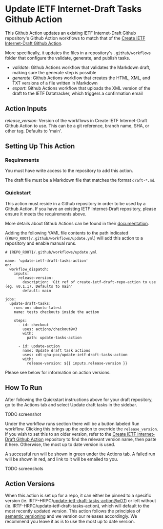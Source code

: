# Update IETF Internet-Draft Tasks Github Action

This Github Action updates an existing IETF Internet-Draft Github repository's
Github Action workflows to match that of the [Create IETF Internet-Draft Github
Action](https://github.com/IRTF-HRPC/create-ietf-draft-repo-action).

More specifically, it updates the files in a repository's `.github/workflows`
folder that configure the validate, generate, and publish tasks.

* _validate_: Github Actions workflow that validates the Markdown draft, making
sure the generate step is possible
* _generate_: Github Actions workflow that creates the HTML, XML, and TXT
versions of a file written in Markdown
* _export_: Github Actions workflow that uploads the XML version of the draft to the IETF
Datatracker, which triggers a confirmation email

## Action Inputs

*release_version*: Version of the workflows in Create IETF Internet-Draft
Github Action to use. This can be a git reference, branch name, SHA, or other
tag. Defaults to 'main'.

## Setting Up This Action

### Requirements

You must have write access to the repository to add this action.

The draft file must be a Markdown file that matches the format `draft-*.md`.

### Quickstart

This action must reside in a Github repository in order to be used by a Github
Action. If you have an existing IETF Internet-Draft repository, please ensure
it meets the requirements above.

More details about Github Actions can be found in their
[documentation](https://docs.github.com/en/actions/learn-github-actions/introduction-to-github-actions).

Adding the following YAML file contents to the path indicated
(`{REPO_ROOT}/.github/workflows/update.yml`) will add this action to a
repository and enable manual runs.

```
# {REPO_ROOT}/.github/workflows/update.yml

name: 'update-ietf-draft-tasks-action'
on:
  workflow_dispatch:
    inputs:
      release-version:
        description: 'Git ref of create-ietf-draft-repo-action to use (eg. v0.1.1). Defaults to main'
        default: main

jobs:
  update-draft-tasks:
    runs-on: ubuntu-latest
    name: tests checkouts inside the action

    steps:
      - id: checkout
        uses: actions/checkout@v3
        with:
          path: update-tasks-action

      - id: update-action
        name: Update draft task actions
        uses: cdt-gha-poc/update-ietf-draft-tasks-action
        with:
          release-version: ${{ inputs.release-version }}
```

Please see below for information on action versions.

## How To Run

After following the Quickstart instructions above for your draft repository, go
to the Actions tab and select Update draft tasks in the sidebar.

TODO screenshot

Under the workflow runs section there will be a button labeled Run workflow.
Clicking this brings up the option to override the `release_version`. If you
wish to set this to an older version, refer to the [Create IETF Internet-Draft
Github Action](https://github.com/IRTF-HRPC/create-ietf-draft-repo-action)
repository to find the relevant version name, then paste it here. Otherwise,
the most up to date version is used.

A successful run will be shown in green under the Actions tab. A failed run
will be shown in red, and link to it will be emailed to you.

TODO screenshots

## Action Versions

When this action is set up for a repo, it can either be pinned to a specific
version (ie. IRTF-HRPC/update-ietf-draft-tasks-action@v0.1) or left without
(ie. IRTF-HRPC/update-ietf-draft-tasks-action), which will default to the most
recently updated version. This action follows the principles of
[semantic versioning](https://semver.org/) and we version our releases
accordingly. We recommend you leave it as is to use the most up to date version.
